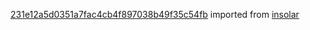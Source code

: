 [231e12a5d0351a7fac4cb4f897038b49f35c54fb](https://github.com/insolar/insolar/commit/231e12a5d0351a7fac4cb4f897038b49f35c54fb) imported from [insolar](https://github.com/insolar/insolar)
